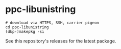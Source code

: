 # ppc-libunistring
```
# download via HTTPS, SSH, carrier pigeon
cd ppc-libunistring
(dkp-)makepkg -si
```

See this repository's releases for the latest package.
